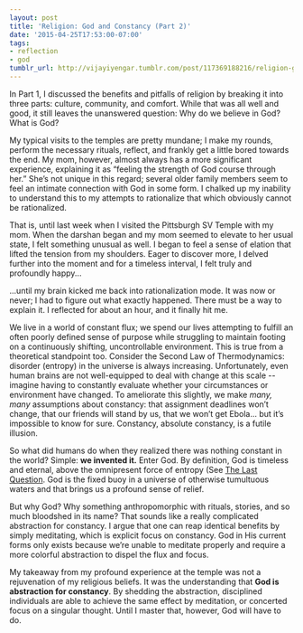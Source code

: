 ```yaml
---
layout: post
title: 'Religion: God and Constancy (Part 2)'
date: '2015-04-25T17:53:00-07:00'
tags:
- reflection
- god
tumblr_url: http://vijayiyengar.tumblr.com/post/117369188216/religion-god-and-constancy-part-2
---
```

In Part 1, I discussed the benefits and pitfalls of religion by breaking it into three parts: culture, community, and comfort. While that was all well and good, it still leaves the unanswered question: Why do we believe in God? What is God?

My typical visits to the temples are pretty mundane; I make my rounds, perform the necessary rituals, reflect, and frankly get a little bored towards the end. My mom, however, almost always has a more significant experience, explaining it as “feeling the strength of God course through her.” She’s not unique in this regard; several older family members seem to feel an intimate connection with God in some form. I chalked up my inability to understand this to my attempts to rationalize that which obviously cannot be rationalized.

That is, until last week when I visited the Pittsburgh SV Temple with my mom. When the darshan began and my mom seemed to elevate to her usual state, I felt something unusual as well. I began to feel a sense of elation that lifted the tension from my shoulders. Eager to discover more, I delved further into the moment and for a timeless interval, I felt truly and profoundly happy...

...until my brain kicked me back into rationalization mode. It was now or never; I had to figure out what exactly happened. There must be a way to explain it. I reflected for about an hour, and it finally hit me.

<!--more-->

We live in a world of constant flux; we spend our lives attempting to fulfill an often poorly defined sense of purpose while struggling to maintain footing on a continuously shifting, uncontrollable environment. This is true from a theoretical standpoint too. Consider the Second Law of Thermodynamics: disorder (entropy) in the universe is always increasing. Unfortunately, even human brains are not well-equipped to deal with change at this scale -- imagine having to constantly evaluate whether your circumstances or environment have changed. To ameliorate this slightly, we make *many, many* assumptions about constancy: that assignment deadlines won’t change, that our friends will stand by us, that we won’t get Ebola... but it’s impossible to know for sure. Constancy, absolute constancy, is a futile illusion.

So what did humans do when they realized there was nothing constant in the world? Simple: **we invented it.** Enter God. By definition, God is timeless and eternal, above the omnipresent force of entropy (See [The Last Question](http://www.multivax.com/last_question.html). God is the fixed buoy in a universe of otherwise tumultuous waters and that brings us a profound sense of relief.

But why God? Why something anthropomorphic with rituals, stories, and so much bloodshed in its name? That sounds like a really complicated abstraction for constancy. I argue that one can reap identical benefits by simply meditating, which is explicit focus on constancy. God in His current forms only exists because we’re unable to meditate properly and require a more colorful abstraction to dispel the flux and focus.

My takeaway from my profound experience at the temple was not a rejuvenation of my religious beliefs. It was the understanding that **God is abstraction for constancy**. By shedding the abstraction, disciplined individuals are able to achieve the same effect by meditation, or concerted focus on a singular thought. Until I master that, however, God will have to do.
